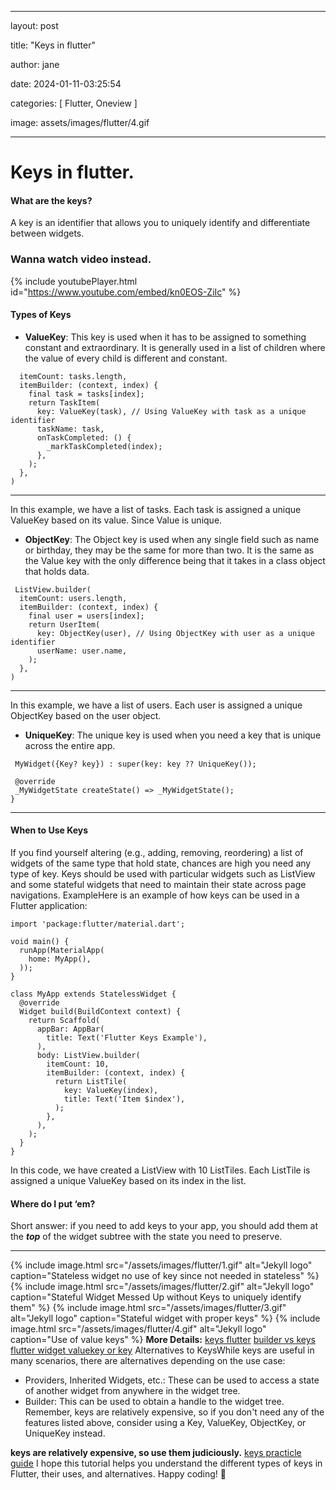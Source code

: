 ﻿---

layout: post

title: "Keys in flutter"

author: jane

date: 2024-01-11-03:25:54

categories: [ Flutter, Oneview ]

image: assets/images/flutter/4.gif

---

# Keys in flutter.
#### What are the keys?
A key is an identifier that allows you to uniquely identify and differentiate between widgets.
### Wanna watch video instead.
{% include youtubePlayer.html id="https://www.youtube.com/embed/kn0EOS-ZiIc" %}
#### Types of Keys
- **ValueKey**: This key is used when it has to be assigned to something constant and extraordinary. It is generally used in a list of children where the value of every child is different and constant.
```ListView.builder(
  itemCount: tasks.length,
  itemBuilder: (context, index) {
    final task = tasks[index];
    return TaskItem(
      key: ValueKey(task), // Using ValueKey with task as a unique identifier
      taskName: task,
      onTaskCompleted: () {
        _markTaskCompleted(index);
      },
    );
  },
)
 ```
 ---
 In this example, we have a list of tasks. Each task is assigned a unique ValueKey based on its value. Since Value is unique.
- **ObjectKey**: The Object key is used when any single field such as name or birthday, they may be the same for more than two. It is the same as the Value key with the only difference being that it takes in a class object that holds data.
```
 ListView.builder(
  itemCount: users.length,
  itemBuilder: (context, index) {
    final user = users[index];
    return UserItem(
      key: ObjectKey(user), // Using ObjectKey with user as a unique identifier
      userName: user.name,
    );
  },
)
```
---
In this example, we have a list of users. Each user is assigned a unique ObjectKey based on the user object.
- **UniqueKey**: The unique key is used when you need a key that is unique across the entire app.
 ```class MyWidget extends StatefulWidget {
  MyWidget({Key? key}) : super(key: key ?? UniqueKey());

  @override
  _MyWidgetState createState() => _MyWidgetState();
}
```
---
#### When to Use Keys
If you find yourself altering (e.g., adding, removing, reordering) a list of widgets of the same type that hold state, chances are high you need any type of key. Keys should be used with particular widgets such as ListView and some stateful widgets that need to maintain their state across page navigations.
ExampleHere is an example of how keys can be used in a Flutter application:

```
import 'package:flutter/material.dart';

void main() {
  runApp(MaterialApp(
    home: MyApp(),
  ));
}

class MyApp extends StatelessWidget {
  @override
  Widget build(BuildContext context) {
    return Scaffold(
      appBar: AppBar(
        title: Text('Flutter Keys Example'),
      ),
      body: ListView.builder(
        itemCount: 10,
        itemBuilder: (context, index) {
          return ListTile(
            key: ValueKey(index),
            title: Text('Item $index'),
          );
        },
      ),
    );
  }
}
```

In this code, we have created a ListView with 10 ListTiles. Each ListTile is assigned a unique ValueKey based on its index in the list.

#### Where do I put ‘em?

Short answer: if you need to add keys to your app, you should add them at the  **_top_**  of the widget subtree with the state you need to preserve.

---
{% include image.html src="/assets/images/flutter/1.gif" alt="Jekyll logo" caption="Stateless widget no use of key since not needed in stateless" %}
{% include image.html src="/assets/images/flutter/2.gif" alt="Jekyll logo" caption="Stateful Widget Messed Up without Keys to uniquely identify them" %}
{% include image.html src="/assets/images/flutter/3.gif" alt="Jekyll logo" caption="Stateful widget with proper keys" %}
{% include image.html src="/assets/images/flutter/4.gif" alt="Jekyll logo" caption="Use of value keys" %}
**More Details:**
[keys flutter](https://medium.com/flutter/keys-what-are-they-good-for-13cb51742e7d)
[builder vs keys](https://stackoverflow.com/questions/51329065/builder-versus-globalkey)
[flutter widget valuekey or key](https://stackoverflow.com/questions/75633516/what-should-i-use-on-my-flutter-widget-valuekey-or-ke)
Alternatives to KeysWhile keys are useful in many scenarios, there are alternatives depending on the use case:
- Providers, Inherited Widgets, etc.: These can be used to access a state of another widget from anywhere in the widget tree.
- Builder: This can be used to obtain a handle to the widget tree.
Remember, keys are relatively expensive, so if you don't need any of the features listed above, consider using a Key, ValueKey, ObjectKey, or UniqueKey instead.

 **keys are relatively expensive, so use them judiciously.**
 [keys practicle guide](https://medium.com/@ravipatel84184/flutter-keys-understanding-and-using-keys-in-dynamic-widget-trees-a-practical-guide-with-5d9b913cb85c)
I hope this tutorial helps you understand the different types of keys in Flutter, their uses, and alternatives. Happy coding! 🚀


